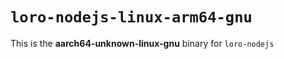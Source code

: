 # `loro-nodejs-linux-arm64-gnu`

This is the **aarch64-unknown-linux-gnu** binary for `loro-nodejs`

